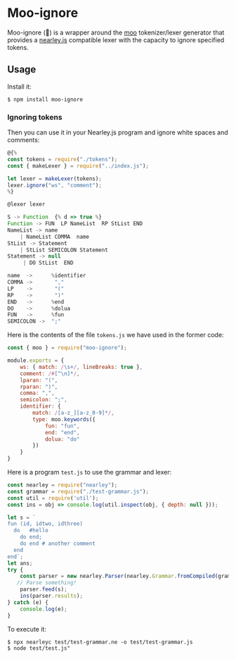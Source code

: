# Moo-ignore

Moo-ignore (🐄) is a wrapper around the [moo](https://www.npmjs.com/package/moo) tokenizer/lexer generator that provides a [nearley.js](https://github.com/hardmath123/nearley) compatible lexer with the capacity to ignore specified tokens.


## Usage

Install it: 

```
$ npm install moo-ignore
``` 

### Ignoring tokens

Then you can use it in your Nearley.js program and ignore white spaces and comments:


```js
@{%
const tokens = require("./tokens");
const { makeLexer } = require("../index.js");

let lexer = makeLexer(tokens);
lexer.ignore("ws", "comment");
%}

@lexer lexer

S -> Function  {% d => true %}
Function -> FUN  LP NameList  RP StList END  
NameList -> name  
    | NameList COMMA  name 
StList -> Statement         
    | StList SEMICOLON Statement 
Statement -> null  
     | DO StList  END 

name  ->      %identifier
COMMA ->       ","       
LP    ->       "("       
RP    ->       ")"       
END   ->      %end       
DO    ->      %dolua     
FUN   ->      %fun       
SEMICOLON ->  ";"        
```

Here is the contents of the file `tokens.js` we have used in the former code:

```js
const { moo } = require("moo-ignore");

module.exports = {
    ws: { match: /\s+/, lineBreaks: true },
    comment: /#[^\n]*/,
    lparan: "(",
    rparan: ")",
    comma: ",",
    semicolon: ";",
    identifier: {
        match: /[a-z_][a-z_0-9]*/,
        type: moo.keywords({
            fun: "fun",
            end: "end",
            dolua: "do"
        })
    }
}
```

Here is a program `test.js` to use the grammar and lexer:

```js
const nearley = require("nearley");
const grammar = require("./test-grammar.js");
const util = require('util');
const ins = obj => console.log(util.inspect(obj, { depth: null }));

let s = `
fun (id, idtwo, idthree)  
  do   #hello
    do end;
    do end # another comment
  end 
end`;
let ans;
try {
    const parser = new nearley.Parser(nearley.Grammar.fromCompiled(grammar));
   // Parse something!
    parser.feed(s);
    ins(parser.results);
} catch (e) {
    console.log(e);
}
```

To execute it:

```
$ npx nearleyc test/test-grammar.ne -o test/test-grammar.js
$ node test/test.js"
```
